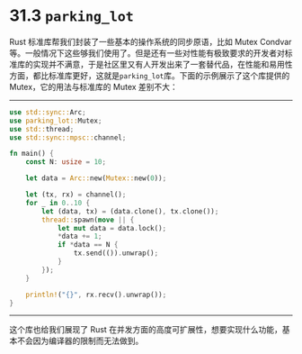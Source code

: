 # 31.3 `parking_lot`

Rust 标准库帮我们封装了一些基本的操作系统的同步原语，比如 Mutex Condvar 等。一般情况下这些够我们使用了。但是还有一些对性能有极致要求的开发者对标准库的实现并不满意，于是社区里又有人开发出来了一套替代品，在性能和易用性方面，都比标准库更好，这就是`parking_lot`库。下面的示例展示了这个库提供的 Mutex，它的用法与标准库的 Mutex 差别不大：

---

```rust
use std::sync::Arc;
use parking_lot::Mutex;
use std::thread;
use std::sync::mpsc::channel;

fn main() {
    const N: usize = 10;

    let data = Arc::new(Mutex::new(0));

    let (tx, rx) = channel();
    for _ in 0..10 {
        let (data, tx) = (data.clone(), tx.clone());
        thread::spawn(move || {
            let mut data = data.lock();
            *data += 1;
            if *data == N {
                tx.send(()).unwrap();
            }
        });
    }

    println!("{}", rx.recv().unwrap());
}
```

---

这个库也给我们展现了 Rust 在并发方面的高度可扩展性，想要实现什么功能，基本不会因为编译器的限制而无法做到。
